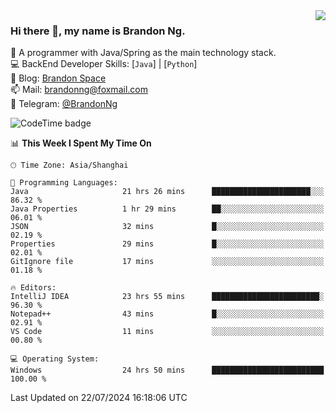 <img  align="right" src="https://github-readme-stats-brandon0824.vercel.app/api/top-langs/?username=brandon0824&layout=compact">

### Hi there 👋, my name is Brandon Ng.

🌱 A programmer with Java/Spring as the main technology stack.  
💻 BackEnd Developer Skills: [`Java`] | [`Python`]  
📝 Blog: [Brandon Space](https://brandonng.tech)  
📫 Mail: brandonng@foxmail.com  
📰 Telegram: [@BrandonNg](https://t.me/BrandonNg24)  

![CodeTime badge](https://img.shields.io/endpoint?style=flat-square&url=https%3A%2F%2Fapi.codetime.dev%2Fshield%3Fid%3D128%26project%3D%26in%3D604800000)

<!--START_SECTION:waka-->
📊 **This Week I Spent My Time On** 

```text
🕑︎ Time Zone: Asia/Shanghai

💬 Programming Languages: 
Java                     21 hrs 26 mins      ██████████████████████░░░   86.32 % 
Java Properties          1 hr 29 mins        ██░░░░░░░░░░░░░░░░░░░░░░░   06.01 % 
JSON                     32 mins             █░░░░░░░░░░░░░░░░░░░░░░░░   02.19 % 
Properties               29 mins             █░░░░░░░░░░░░░░░░░░░░░░░░   02.01 % 
GitIgnore file           17 mins             ░░░░░░░░░░░░░░░░░░░░░░░░░   01.18 % 

🔥 Editors: 
IntelliJ IDEA            23 hrs 55 mins      ████████████████████████░   96.30 % 
Notepad++                43 mins             █░░░░░░░░░░░░░░░░░░░░░░░░   02.91 % 
VS Code                  11 mins             ░░░░░░░░░░░░░░░░░░░░░░░░░   00.80 % 

💻 Operating System: 
Windows                  24 hrs 50 mins      █████████████████████████   100.00 % 
```


 Last Updated on 22/07/2024 16:18:06 UTC
<!--END_SECTION:waka-->

